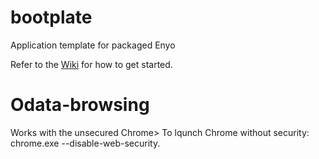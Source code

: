 bootplate
=========

Application template for packaged Enyo

Refer to the [Wiki](https://github.com/enyojs/enyo/wiki/Bootplate) for how to get started.

Odata-browsing
=========

Works with the unsecured Chrome> To lqunch Chrome without security: chrome.exe --disable-web-security.
